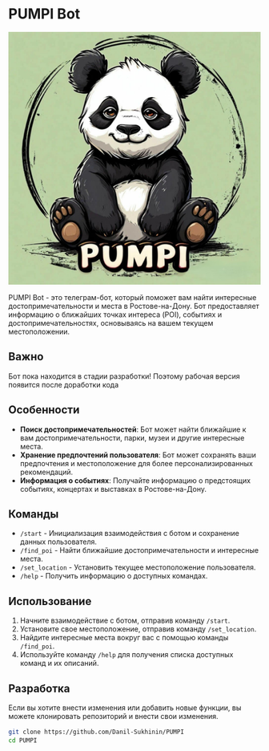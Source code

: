 # PUMPI Bot
![PUMPI](https://github.com/Danil-Sukhinin/PUMPI/blob/main/13.21.27_b88be1f9.jpg)

PUMPI Bot - это телеграм-бот, который поможет вам найти интересные достопримечательности и места в Ростове-на-Дону. Бот предоставляет информацию о ближайших точках интереса (POI), событиях и достопримечательностях, основываясь на вашем текущем местоположении.

## Важно

Бот пока находится в стадии разработки! Поэтому рабочая версия появится после доработки кода

## Особенности

- **Поиск достопримечательностей**: Бот может найти ближайшие к вам достопримечательности, парки, музеи и другие интересные места.
- **Хранение предпочтений пользователя**: Бот может сохранять ваши предпочтения и местоположение для более персонализированных рекомендаций.
- **Информация о событиях**: Получайте информацию о предстоящих событиях, концертах и выставках в Ростове-на-Дону.

## Команды

- `/start` - Инициализация взаимодействия с ботом и сохранение данных пользователя.
- `/find_poi` - Найти ближайшие достопримечательности и интересные места.
- `/set_location` - Установить текущее местоположение пользователя.
- `/help` - Получить информацию о доступных командах.

## Использование

1. Начните взаимодействие с ботом, отправив команду `/start`.
2. Установите свое местоположение, отправив команду `/set_location`.
3. Найдите интересные места вокруг вас с помощью команды `/find_poi`.
4. Используйте команду `/help` для получения списка доступных команд и их описаний.


## Разработка

Если вы хотите внести изменения или добавить новые функции, вы можете клонировать репозиторий и внести свои изменения. 

```bash
git clone https://github.com/Danil-Sukhinin/PUMPI
cd PUMPI
